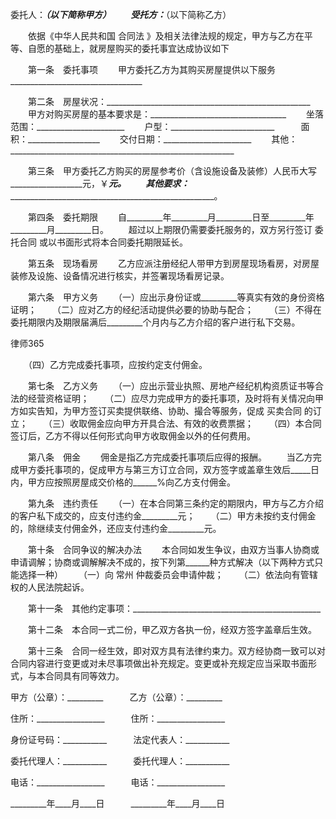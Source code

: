 
 委托人：___________________________（以下简称甲方）
　　受托方：___________________________（以下简称乙方）


　　依据《中华人民共和国
合同法
》及相关法律法规的规定，甲方与乙方在平等、自愿的基础上，就房屋购买的委托事宜达成协议如下


　　第一条　委托事项
　　甲方委托乙方为其购买房屋提供以下服务_________________________________


　　第二条　房屋状况：___________________________________________________
　　甲方对购买房屋的基本要求是：__________________________________　　
    坐落范围：______________________
　　户型：__________________________　　　面积：__________________
　　交付日期：______________________
　　其他：________________________________________________________


　　第三条　甲方委托乙方购买的房屋参考价（含设施设备及装修）人民币大写__________________元，￥_________元。
　　其他要求：____________________________________________________________。


　　第四条　委托期限
　　自_________年_________月_________日至_________年_________月_________日。
　　超过以上期限仍需要委托服务的，双方另行签订
委托合同
或以书面形式将本合同委托期限延长。


　　第五条　现场看房
　　乙方应派注册经纪人带甲方到房屋现场看房，对房屋装修及设施、设备情况进行核实，并签署现场看房记录。


　　第六条　甲方义务
　　（一）应出示身份证或_________等真实有效的身份资格证明；
　　（二）应对乙方的经纪活动提供必要的协助与配合；
　　（三）不得在委托期限内及期限届满后_________个月内与乙方介绍的客户进行私下交易。




 
律师365






　　（四）乙方完成委托事项，应按约定支付佣金。




　　第七条　乙方义务
　　（一）应出示营业执照、房地产经纪机构资质证书等合法的经营资格证明；
　　（二）应尽力完成甲方的委托事项，及时将有关情况向甲方如实告知，为甲方签订买卖提供联络、协助、撮合等服务，促成
买卖合同
的订立；
　　（三）收取佣金应向甲方开具合法、有效的收费票据；
　　（四）本合同签订后，乙方不得以任何形式向甲方收取佣金以外的任何费用。


　　第八条　佣金
　　佣金是指乙方完成委托事项后应得的报酬。
　　当乙方完成甲方委托事项的，促成甲方与第三方订立合同，双方签字或盖章生效后_____日内，甲方应按照房屋成交价格的______%向乙方支付佣金。


　　第九条　违约责任
　　（一）在本合同第三条约定的期限内，甲方与乙方介绍的客户私下成交的，应支付违约金_________元；
　　（二）甲方未按约支付佣金的，除继续支付佣金外，还应支付违约金_________元。


　　第十条　合同争议的解决办法
　　本合同如发生争议，由双方当事人协商或申请调解；协商或调解解决不成的，按下列第______种方式解决（以下两种方式只能选择一种）
　　（一）向
常州
仲裁委员会申请仲裁；
　　（二）依法向有管辖权的人民法院起诉。


　　第十一条　其他约定事项：_______________________________________________


　　第十二条　本合同一式二份，甲乙双方各执一份，经双方签字盖章后生效。


　　第十三条　合同一经生效，即对双方具有法律约束力。双方经协商一致可以对合同内容进行变更或对未尽事项做出补充规定。变更或补充规定应当采取书面形式，与本合同具有同等效力。


 



 
甲方（公章）：_________　　　乙方（公章）：_________
 
住所：_________________　　　住所：_________________
 
身份证号码：___________　　　法定代表人：___________
 
委托代理人：___________　　　委托代理人：___________
 
电话：_________________　　　电话：_________________
 
_________年____月____日　　　_________年____月____日
 

 
 

 
 
 
  
 
  
 
   


   
 

   


   


   
 
 
  
 
 
 

